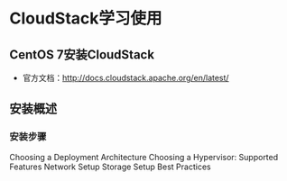# CloudStack学习使用

## CentOS 7安装CloudStack

- 官方文档：http://docs.cloudstack.apache.org/en/latest/


## 安装概述

### 安装步骤

Choosing a Deployment Architecture
Choosing a Hypervisor: Supported Features
Network Setup
Storage Setup
Best Practices